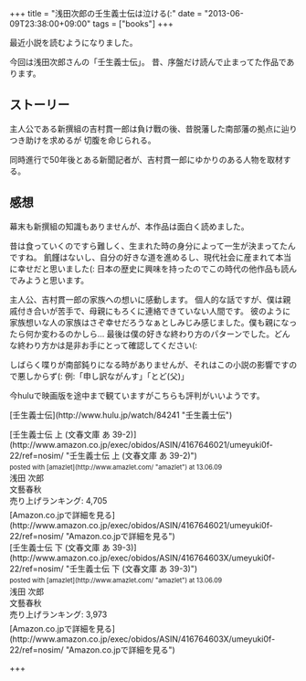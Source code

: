 +++
title =  "浅田次郎の壬生義士伝は泣ける(:"
date =  "2013-06-09T23:38:00+09:00"
tags = ["books"]
+++
<p>最近小説を読むようになりました。</p>

<p>今回は浅田次郎さんの「壬生義士伝」。
昔、序盤だけ読んで止まってた作品であります。</p>

## ストーリー

<p>主人公である新撰組の吉村貫一郎は負け戰の後、昔脱藩した南部藩の拠点に辿りつき助けを求めるが
切腹を命じられる。</p>

<p>同時進行で50年後とある新聞記者が、吉村貫一郎にゆかりのある人物を取材する。</p>

## 感想

<p>幕末も新撰組の知識もありませんが、本作品は面白く読めました。</p>

<p>昔は食っていくのですら難しく、生まれた時の身分によって一生が決まってたんですね。
飢饉はないし、自分の好きな道を進めるし、現代社会に産まれて本当に幸せだと思いました(:
日本の歴史に興味を持ったのでこの時代の他作品も読んでみようと思います。</p>

<p>主人公、吉村貫一郎の家族への想いに感動します。
個人的な話ですが、僕は親戚付き合いが苦手で、母親にもろくに連絡できていない人間です。
彼のように家族想いな人の家族はさぞ幸せだろうなぁとしみじみ感じました。僕も親になったら何か変わるのかしら...
最後は僕の好きな終わり方のパターンでした。どんな終わり方かは是非お手にとって確認してください(:</p>

<p>しばらく喋りが南部鈍りになる時がありませんが、それはこの小説の影響ですので悪しからず(:
例:「申し訳ながんす」「とど(父)」</p>

<p>今huluで映画版を途中まで観ていますがこちらも評判がいいようです。</p>

<p>[壬生義士伝](http://www.hulu.jp/watch/84241 "壬生義士伝")</p>

<div class="amazlet-box" style="margin-bottom:0px;"><div class="amazlet-image" style="float:left;margin:0px 12px 1px 0px;">[壬生義士伝 上 (文春文庫 あ 39-2)](http://www.amazon.co.jp/exec/obidos/ASIN/4167646021/umeyuki0f-22/ref=nosim/ "壬生義士伝 上 (文春文庫 あ 39-2)")<div class="amazlet-powered-date" style="font-size:80%;margin-top:5px;line-height:120%">posted with [amazlet](http://www.amazlet.com/ "amazlet") at 13.06.09</div></div><div class="amazlet-detail">浅田 次郎 <br />文藝春秋 <br />売り上げランキング: 4,705<br /></div><div class="amazlet-sub-info" style="float: left;"><div class="amazlet-link" style="margin-top: 5px">[Amazon.co.jpで詳細を見る](http://www.amazon.co.jp/exec/obidos/ASIN/4167646021/umeyuki0f-22/ref=nosim/ "Amazon.co.jpで詳細を見る")</div></div></div><div class="amazlet-footer" style="clear: left"></div></div>

<div class="amazlet-box" style="margin-bottom:0px;"><div class="amazlet-image" style="float:left;margin:0px 12px 1px 0px;">[壬生義士伝 下 (文春文庫 あ 39-3)](http://www.amazon.co.jp/exec/obidos/ASIN/416764603X/umeyuki0f-22/ref=nosim/ "壬生義士伝 下 (文春文庫 あ 39-3)")<div class="amazlet-powered-date" style="font-size:80%;margin-top:5px;line-height:120%">posted with [amazlet](http://www.amazlet.com/ "amazlet") at 13.06.09</div></div><div class="amazlet-detail">浅田 次郎 <br />文藝春秋 <br />売り上げランキング: 3,973<br /></div><div class="amazlet-sub-info" style="float: left;"><div class="amazlet-link" style="margin-top: 5px">[Amazon.co.jpで詳細を見る](http://www.amazon.co.jp/exec/obidos/ASIN/416764603X/umeyuki0f-22/ref=nosim/ "Amazon.co.jpで詳細を見る")</div></div></div><div class="amazlet-footer" style="clear: left"></div></div>

+++
